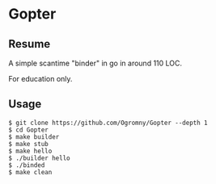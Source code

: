# Gopter

## Resume
A simple scantime "binder" in go in around 110 LOC.

For education only.


## Usage
```
$ git clone https://github.com/Ogromny/Gopter --depth 1
$ cd Gopter
$ make builder
$ make stub
$ make hello
$ ./builder hello
$ ./binded
$ make clean
```
